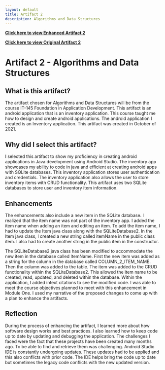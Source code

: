 ```yaml
---
layout: default
title: Artifact 2
description: Algorithms and Data Structures
---
```


[**Click here to view Enhanced Artifact 2**](https://github.com/Matt87c/Matt87c.github.io/tree/main/Artifacts/artifact2/InventoryApp)

[**Click here to view Original Artifact 2**](https://github.com/Matt87c/Matt87c.github.io/tree/main/originalArtifact2.zip)

# Artifact 2 - Algorithms and Data Structures
## What is this artifact?
The artifact chosen for Algorithms and Data Structures will be from the course IT-145 Foundation in Application Development. This artifact is an android application that is an inventory application. This course taught me how to design and create android applications.  The android application I created is an Inventory application.  This artifact was created in October of 2021.

## Why did I select this artifact?
I selected this artifact to show my proficiency in creating android applications in Java development using Android Studio.  The inventory app showcases my ability to code in java and efficient at creating android apps with SQLite databases.  This inventory application stores user authentication and credentials. The inventory application also allows the user to store inventory items with CRUD functionality. This artifact uses two SQLite databases to store user and inventory item information. 

## Enhancements
The enhancements also include a new item in the SQLite database.  I realized that the item name was not part of the inventory app.  I added the item name when adding an item and editing an item.  To add the item name, I had to update the Item java class along with the SQLiteDatabase2.  In the Item java class, I created a new string called itemName in the public class item. I also had to create another string in the public item in the constructor.    

The SQLiteDatabase2 java class has been modified to accommodate the new item in the database called ItemName.  First the new item was added as a string for the column in the database called COLUMN_2_ITEM_NAME.  Then the column was added to the table.  The item was added to the CRUD functionality within the SQLiteDatabase2.  This allowed the item name to be created, read, updated, and deleted within the database.  Within the application, I added intext citations to see the modified code.
I was able to meet the course objectives planned to meet with this enhancement in Module One.  I used my narrative of the proposed changes to come up with a plan to enhance the artifacts.  

## Reflection
During the process of enhancing the artifact, I learned more about how software design works and best practices.  I also learned how to keep code up to date by updating and debugging the application.  The challenges I faced were the fact that these projects have been created many months ago.  To be able to find and retrieve them was challenging.  Android Studio IDE is constantly undergoing updates.  These updates had to be applied and this also conflicts with prior code.  The IDE helps bring the code up to date but sometimes the legacy code conflicts with the new updated version. 
